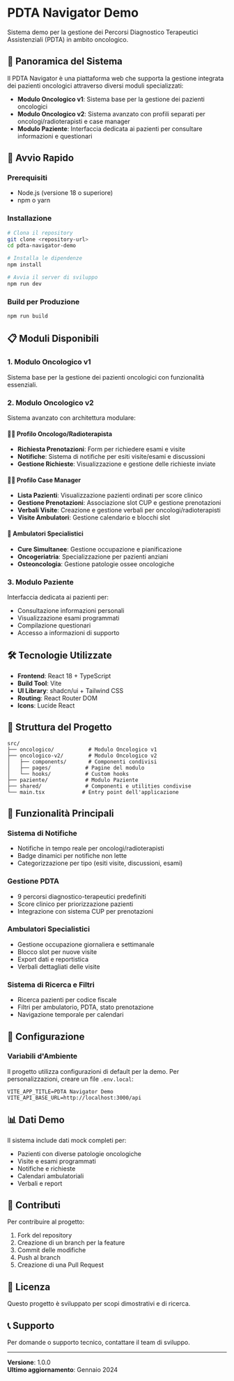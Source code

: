 # PDTA Navigator Demo

Sistema demo per la gestione dei Percorsi Diagnostico Terapeutici Assistenziali (PDTA) in ambito oncologico.

## 🏥 Panoramica del Sistema

Il PDTA Navigator è una piattaforma web che supporta la gestione integrata dei pazienti oncologici attraverso diversi moduli specializzati:

- **Modulo Oncologico v1**: Sistema base per la gestione dei pazienti oncologici
- **Modulo Oncologico v2**: Sistema avanzato con profili separati per oncologi/radioterapisti e case manager
- **Modulo Paziente**: Interfaccia dedicata ai pazienti per consultare informazioni e questionari

## 🚀 Avvio Rapido

### Prerequisiti
- Node.js (versione 18 o superiore)
- npm o yarn

### Installazione
```bash
# Clona il repository
git clone <repository-url>
cd pdta-navigator-demo

# Installa le dipendenze
npm install

# Avvia il server di sviluppo
npm run dev
```

### Build per Produzione
```bash
npm run build
```

## 📋 Moduli Disponibili

### 1. Modulo Oncologico v1
Sistema base per la gestione dei pazienti oncologici con funzionalità essenziali.

### 2. Modulo Oncologico v2
Sistema avanzato con architettura modulare:

#### 👨‍⚕️ Profilo Oncologo/Radioterapista
- **Richiesta Prenotazioni**: Form per richiedere esami e visite
- **Notifiche**: Sistema di notifiche per esiti visite/esami e discussioni
- **Gestione Richieste**: Visualizzazione e gestione delle richieste inviate

#### 👩‍💼 Profilo Case Manager
- **Lista Pazienti**: Visualizzazione pazienti ordinati per score clinico
- **Gestione Prenotazioni**: Associazione slot CUP e gestione prenotazioni
- **Verbali Visite**: Creazione e gestione verbali per oncologi/radioterapisti
- **Visite Ambulatori**: Gestione calendario e blocchi slot

#### 🏥 Ambulatori Specialistici
- **Cure Simultanee**: Gestione occupazione e pianificazione
- **Oncogeriatria**: Specializzazione per pazienti anziani
- **Osteoncologia**: Gestione patologie ossee oncologiche

### 3. Modulo Paziente
Interfaccia dedicata ai pazienti per:
- Consultazione informazioni personali
- Visualizzazione esami programmati
- Compilazione questionari
- Accesso a informazioni di supporto

## 🛠️ Tecnologie Utilizzate

- **Frontend**: React 18 + TypeScript
- **Build Tool**: Vite
- **UI Library**: shadcn/ui + Tailwind CSS
- **Routing**: React Router DOM
- **Icons**: Lucide React

## 📁 Struttura del Progetto

```
src/
├── oncologico/           # Modulo Oncologico v1
├── oncologico-v2/        # Modulo Oncologico v2
│   ├── components/       # Componenti condivisi
│   ├── pages/           # Pagine del modulo
│   └── hooks/           # Custom hooks
├── paziente/            # Modulo Paziente
├── shared/              # Componenti e utilities condivise
└── main.tsx            # Entry point dell'applicazione
```

## 🎯 Funzionalità Principali

### Sistema di Notifiche
- Notifiche in tempo reale per oncologi/radioterapisti
- Badge dinamici per notifiche non lette
- Categorizzazione per tipo (esiti visite, discussioni, esami)

### Gestione PDTA
- 9 percorsi diagnostico-terapeutici predefiniti
- Score clinico per priorizzazione pazienti
- Integrazione con sistema CUP per prenotazioni

### Ambulatori Specialistici
- Gestione occupazione giornaliera e settimanale
- Blocco slot per nuove visite
- Export dati e reportistica
- Verbali dettagliati delle visite

### Sistema di Ricerca e Filtri
- Ricerca pazienti per codice fiscale
- Filtri per ambulatorio, PDTA, stato prenotazione
- Navigazione temporale per calendari

## 🔧 Configurazione

### Variabili d'Ambiente
Il progetto utilizza configurazioni di default per la demo. Per personalizzazioni, creare un file `.env.local`:

```env
VITE_APP_TITLE=PDTA Navigator Demo
VITE_API_BASE_URL=http://localhost:3000/api
```

## 📊 Dati Demo

Il sistema include dati mock completi per:
- Pazienti con diverse patologie oncologiche
- Visite e esami programmati
- Notifiche e richieste
- Calendari ambulatoriali
- Verbali e report

## 🤝 Contributi

Per contribuire al progetto:
1. Fork del repository
2. Creazione di un branch per la feature
3. Commit delle modifiche
4. Push al branch
5. Creazione di una Pull Request

## 📄 Licenza

Questo progetto è sviluppato per scopi dimostrativi e di ricerca.

## 📞 Supporto

Per domande o supporto tecnico, contattare il team di sviluppo.

---

**Versione**: 1.0.0  
**Ultimo aggiornamento**: Gennaio 2024